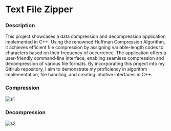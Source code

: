 # Text File Zipper
### Description
This project showcases a data compression and decompression application implemented in C++. Using the renowned Huffman Compression Algorithm, it achieves efficient file compression by assigning variable-length codes to characters based on their frequency of occurrence. The application offers a user-friendly command-line interface, enabling seamless compression and decompression of various file formats. By incorporating this project into my GitHub repository, I aim to demonstrate my proficiency in algorithm implementation, file handling, and creating intuitive interfaces in C++.

### Compression
![s1](https://github.com/Piyush-Pise/Data-Compression-and-Decompression-Application-CPP/assets/75115056/6defedc5-7057-44f4-93a0-0e71c5902d53)

### Decompression
![s2](https://github.com/Piyush-Pise/Data-Compression-and-Decompression-Application-CPP/assets/75115056/c249ffd0-6581-447b-8042-83e9158f3f33)
